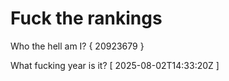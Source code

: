 # Fuck the rankings

Who the hell am I?
{ 20923679 }

What fucking year is it?
[ 2025-08-02T14:33:20Z ]
